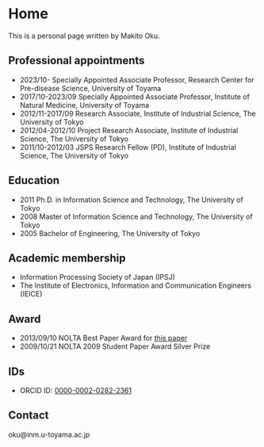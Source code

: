Home
=====

This is a personal page written by Makito Oku.


Professional appointments
-------------------------

* 2023/10- Specially Appointed Associate Professor, Research Center for Pre-disease Science, University of Toyama
* 2017/10-2023/09 Specially Appointed Associate Professor, Institute of Natural Medicine, University of Toyama
* 2012/11-2017/09 Research Associate, Institute of Industrial Science, The University of Tokyo
* 2012/04-2012/10 Project Research Associate, Institute of Industrial Science, The University of Tokyo
* 2011/10-2012/03 JSPS Research Fellow (PD), Institute of Industrial Science, The University of Tokyo

Education
---------

* 2011 Ph.D. in Information Science and Technology, The University of Tokyo
* 2008 Master of Information Science and Technology, The University of Tokyo
* 2005 Bachelor of Engineering, The University of Tokyo

Academic membership
-------------------

* Information Processing Society of Japan (IPSJ)
* The Institute of Electronics, Information and Communication Engineers (IEICE)

Award
-----

* 2013/09/10 NOLTA Best Paper Award for [this paper](http://dx.doi.org/10.1587/nolta.2.508)
* 2009/10/21 NOLTA 2009 Student Paper Award Silver Prize

IDs
---

* ORCID ID: [0000-0002-0282-2361](https://orcid.org/0000-0002-0282-2361)

Contact
-------

oku&commat;inm.u-toyama.ac.jp


